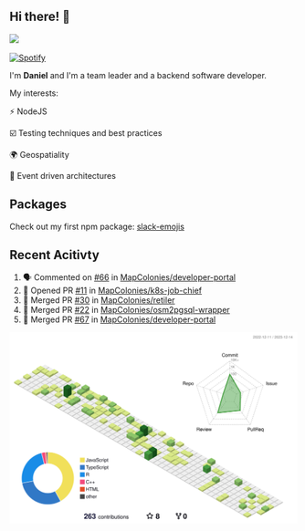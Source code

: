 ## Hi there! 👋

<p>
  <img src="https://github-readme-stats.vercel.app/api?username=syncush&theme=tokyonight">
</p>

[![Spotify](https://novatorem-rust.vercel.app/api/spotify)](https://open.spotify.com/user/syncush)

I'm **Daniel** and I'm a team leader and a backend software developer.

My interests:

⚡ NodeJS

☑️ Testing techniques and best practices

🌍 Geospatiality

🧠 Event driven architectures

## Packages
Check out my first npm package: [slack-emojis](https://www.npmjs.com/package/slack-emojis)

## Recent Acitivty
<!--START_SECTION:activity-->
1. 🗣 Commented on [#66](https://github.com/MapColonies/developer-portal/pull/66#issuecomment-1856069943) in [MapColonies/developer-portal](https://github.com/MapColonies/developer-portal)
2. 💪 Opened PR [#11](https://github.com/MapColonies/k8s-job-chief/pull/11) in [MapColonies/k8s-job-chief](https://github.com/MapColonies/k8s-job-chief)
3. 🎉 Merged PR [#30](https://github.com/MapColonies/retiler/pull/30) in [MapColonies/retiler](https://github.com/MapColonies/retiler)
4. 🎉 Merged PR [#22](https://github.com/MapColonies/osm2pgsql-wrapper/pull/22) in [MapColonies/osm2pgsql-wrapper](https://github.com/MapColonies/osm2pgsql-wrapper)
5. 🎉 Merged PR [#67](https://github.com/MapColonies/developer-portal/pull/67) in [MapColonies/developer-portal](https://github.com/MapColonies/developer-portal)
<!--END_SECTION:activity-->

![contrib](./profile-3d-contrib/profile-green-animate.svg)
